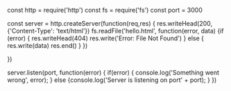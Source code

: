 const http = require('http')
const fs = require('fs')
const port = 3000

const server = http.createServer(function(req,res) {
    res.writeHead(200,{'Content-Type': 'text/html'})
    fs.readFile('hello.html', function(error, data)
    {if (error) {
        res.writeHead(404)
        res.write('Error: File Not Found')
     } else {
    res.write(data)
    res.end()
}
})
  
})

server.listen(port, function(error) {
    if(error) {
        console.log('Something went wrong', error);
    } else {console.log('Server is listening on port' + port);
 }
})
